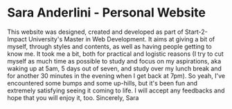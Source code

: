 # Sara Anderlini - Personal Website
This website was designed, created and developed as part of Start-2-Impact University's Master in Web Development. It aims at giving a bit of myself, through styles and contents, as well as having people getting to know me. It took me a bit, both for practical and logistic reasons (I try to cut myself as much time as possible to study and focus on my aspirations, aka waking up at 5am, 5 days out of seven, and study over my lunch break and for another 30 minutes in the evening when I get back at 7pm). So yeah, I've encountered some bumps and some up-hills, but it's been fun and extremely satisfying seeing it coming to life. I will accept any feedbacks and hope that you will enjoy it, too. Sincerely, Sara
